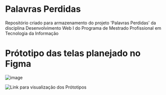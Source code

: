 # Palavras Perdidas
Repositório criado para armazenamento do projeto 'Palavras Perdidas' da disciplina Desenvolvimento Web I do Programa de Mestrado Profissional em Tecnologia da Informação

# Prótotipo das telas planejado no Figma
![image](https://github.com/user-attachments/assets/653e3cb8-3de7-4329-a4ad-747baa4db709)

![Link para visualização dos Prótotipos](https://www.figma.com/design/4p60DW7pGIIjaF8tpxfSUI/Book-Store?node-id=0-1&t=GvN2xvNtgFRrEAsb-1)
